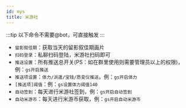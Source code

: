 ```yaml
---
id: mys
title: 米游社
---
```


:::tip
以下命令不需要@bot，可直接触发
:::

- `留影叙佳期`：获取当天的留影叙佳期画片
- `扫码登录`：私聊扫码登陆，米游社扫码即可
- `推送设置`：所有推送总开关(PS：如在群里使用则需要管理员以上的权限)，例：`gs开启推送`
- `推送项设置`：`体力/派遣/宝钱/质变仪推送`，例：`gs开启体力`
- `[推送项]阈值`：例：`gs设置体力阈值140`
- `自动签到`：每天进行米游社签到，例：`gs开启自动签到`
- `自动米游币`：每天进行米游币获取，例：`gs开启自动米游币`